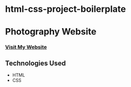 # html-css-project-boilerplate

# Photography Website

###   [Visit My Website](https://monnibhadu123.github.io/Text-area-HTML-Layout-Header-Nav-Section-Aside-Footer---Post-Class---HTML---CSS-Mini-Project-/)

##  Technologies Used
   - HTML
   - CSS

